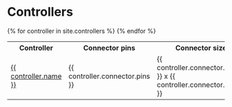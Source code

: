 # Controllers

<table>
    <tr>
        <th>Controller</th>
        <th>Connector pins</th>
        <th>Connector size</th>
    </tr>
{% for controller in site.controllers %}
    <tr>
    <td><a href="{{ controller.url }}">{{ controller.name }}</a></td>
    <td>{{ controller.connector.pins }}</td>
    <td>{{ controller.connector.width }} x {{ controller.connector.height }}</td>
    <!-- <p>{{ controller.content | markdownify }}</p> -->
    </tr>
{% endfor %}
</table>
